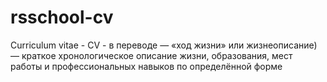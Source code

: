 # rsschool-cv
Curriculum vitae - CV - в переводе — «ход жизни» или жизнеописание) — краткое хронологическое описание жизни, образования, мест работы и профессиональных навыков по определённой форме
